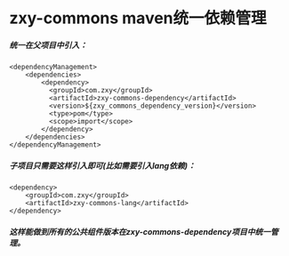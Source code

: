 zxy-commons maven统一依赖管理
===============
##### 统一在父项目中引入：
	<dependencyManagement>
		<dependencies>
			<dependency>
	          <groupId>com.zxy</groupId>
	          <artifactId>zxy-commons-dependency</artifactId>
	          <version>${zxy_commons_dependency_version}</version>
	          <type>pom</type>
	          <scope>import</scope>
	        </dependency>
		</dependencies>
	</dependencyManagement>
##### 子项目只需要这样引入即可(比如需要引入lang依赖)：
	<dependency>
		<groupId>com.zxy</groupId>
		<artifactId>zxy-commons-lang</artifactId>
	</dependency>
	
##### 这样能做到所有的公共组件版本在zxy-commons-dependency项目中统一管理。
